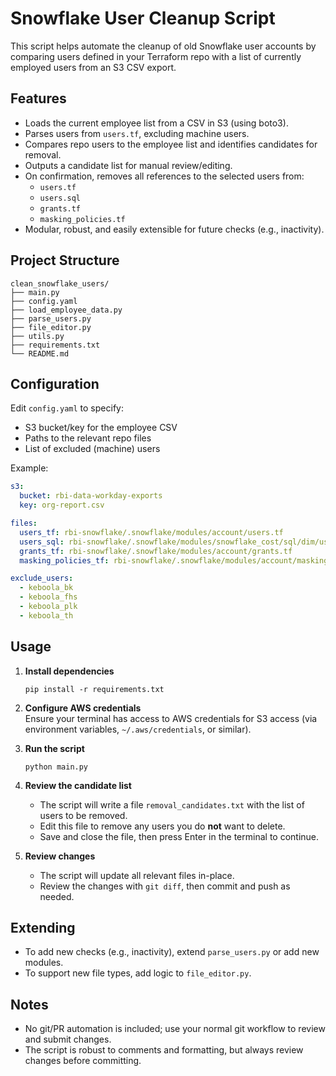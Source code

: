 # Snowflake User Cleanup Script

This script helps automate the cleanup of old Snowflake user accounts by comparing users defined in your Terraform repo with a list of currently employed users from an S3 CSV export.

## Features

- Loads the current employee list from a CSV in S3 (using boto3).
- Parses users from `users.tf`, excluding machine users.
- Compares repo users to the employee list and identifies candidates for removal.
- Outputs a candidate list for manual review/editing.
- On confirmation, removes all references to the selected users from:
  - `users.tf`
  - `users.sql`
  - `grants.tf`
  - `masking_policies.tf`
- Modular, robust, and easily extensible for future checks (e.g., inactivity).

## Project Structure

```
clean_snowflake_users/
├── main.py
├── config.yaml
├── load_employee_data.py
├── parse_users.py
├── file_editor.py
├── utils.py
├── requirements.txt
└── README.md
```

## Configuration

Edit `config.yaml` to specify:

- S3 bucket/key for the employee CSV
- Paths to the relevant repo files
- List of excluded (machine) users

Example:
```yaml
s3:
  bucket: rbi-data-workday-exports
  key: org-report.csv

files:
  users_tf: rbi-snowflake/.snowflake/modules/account/users.tf
  users_sql: rbi-snowflake/.snowflake/modules/snowflake_cost/sql/dim/users.sql
  grants_tf: rbi-snowflake/.snowflake/modules/account/grants.tf
  masking_policies_tf: rbi-snowflake/.snowflake/modules/account/masking_policies.tf

exclude_users:
  - keboola_bk
  - keboola_fhs
  - keboola_plk
  - keboola_th
```

## Usage

1. **Install dependencies**  
   ```
   pip install -r requirements.txt
   ```

2. **Configure AWS credentials**  
   Ensure your terminal has access to AWS credentials for S3 access (via environment variables, `~/.aws/credentials`, or similar).

3. **Run the script**  
   ```
   python main.py
   ```

4. **Review the candidate list**  
   - The script will write a file `removal_candidates.txt` with the list of users to be removed.
   - Edit this file to remove any users you do **not** want to delete.
   - Save and close the file, then press Enter in the terminal to continue.

5. **Review changes**  
   - The script will update all relevant files in-place.
   - Review the changes with `git diff`, then commit and push as needed.

## Extending

- To add new checks (e.g., inactivity), extend `parse_users.py` or add new modules.
- To support new file types, add logic to `file_editor.py`.

## Notes

- No git/PR automation is included; use your normal git workflow to review and submit changes.
- The script is robust to comments and formatting, but always review changes before committing.
